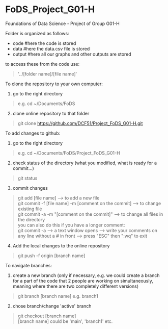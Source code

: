 # FoDS_Project_G01-H
Foundations of Data Science - Project of Group G01-H

Folder is organized as follows:
- code #here the code is stored
- data #here the data.csv file is stored
- output #here all our graphs and other outputs are stored

to access these from the code use:
> '../[folder name]/[file name]'

To clone the repository to your own computer:
1. go to the right directory
  
> e.g. cd ~/Documents/FoDS

2. clone online repository to that folder
  
> git clone https://github.com/DCF51/Project_FoDS_G01-H.git

To add changes to github:
1. go to the right directory
  
> e.g. cd ~/Documents/FoDS/Project_FoDS_G01-H

2. check status of the directory (what you modified, what is ready for a commit...)

> git status

3. commit changes

> git add [file name] --> to add a new file <br>
> git commit -f [file name] -m [comment on the commit] --> to change existing file <br>
> git commit -a -m "[comment on the commit]" --> to change all files in the directory <br>
> you can also do this if you have a longer comment: <br>
> git commit -a --> a text window opens --> write your comments on any line without a # in front --> press "ESC" then ":wq" to exit

4. Add the local changes to the online repository

> git push -f origin [branch name]
  
To navigate branches:
1. create a new branch (only if necessary, e.g. we could create a branch for a part of the code that 2 people are working on simultaneously, meaning where there are two completely different versions)

> git branch [branch name] e.g. branch1

2. chose branch/change 'active' branch

> git checkout [branch name] <br>
  [branch name] could be 'main', 'branch1' etc.
